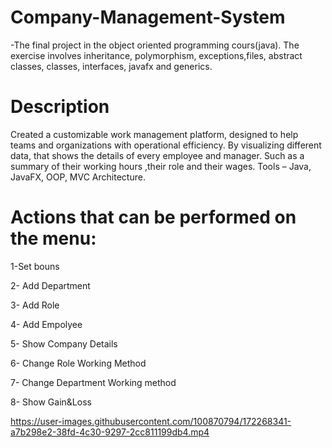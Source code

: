 # Company-Management-System
-The final project in the object oriented programming cours(java). The exercise involves inheritance, polymorphism, exceptions,files, abstract classes, classes, interfaces, javafx and generics.
# Description
Created a customizable work management platform, designed to help teams and organizations with operational efficiency. By visualizing different data, that shows the details of every employee and manager. Such as a summary of their working hours ,their role and their wages. 
Tools – Java, JavaFX, OOP, MVC Architecture.

# Actions that can be performed on the menu:
1-Set bouns

2- Add Department

3- Add Role

4- Add Empolyee

5- Show Company Details

6- Change Role Working Method

7- Change Department Working method

8- Show Gain&Loss



https://user-images.githubusercontent.com/100870794/172268341-a7b298e2-38fd-4c30-9297-2cc811199db4.mp4

